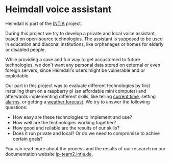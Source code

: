 # Heimdall voice assistant

Heimdall is part of the [INTIA](https://dites.web.th-koeln.de/forschung/projekte/intia/) project.

During this project we try to develop a private and local voice assistant, based on open-source technologies. The assistant
is supposed to be used in education and diaconal institutions, like orphanages or homes for elderly or disabled people.

While providing a save and fun way to get accustomed to future technologies, we don't want any personal data stored on 
external or even foreign servers, since Heimdall's users might be vulnerable and or exploitable.

Our part in this project was to evaluate different technologies by first installing them on a raspberry pi (an affordable 
mini computer) and afterwards implementing different skills, like telling [current time](https://ip-team2.intia.de/features/current-time/),
setting [alarms](https://ip-team2.intia.de/features/alarms/), or getting a [weather forecast](https://ip-team2.intia.de/features/weather/).
We try to answer the following questions:

- How easy are these technologies to implement and use?
- How well are the technologies working together? 
- How good and reliable are the results of our skills? 
- Does it run private and local? Or do we need to compromise to achive certain goals?

You can read more about the process and the results of our research on our documentation website [ip-team2.intia.de](https://ip-team2.intia.de/).
